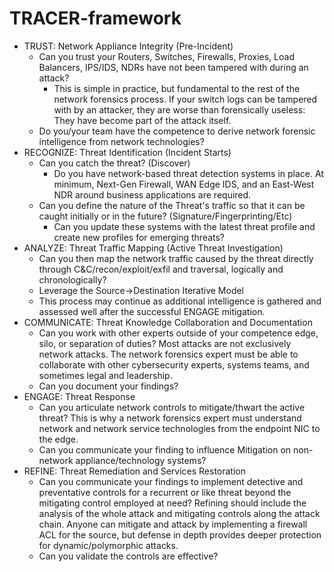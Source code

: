 # TRACER-framework
- TRUST: Network Appliance Integrity (Pre-Incident)
	- Can you trust your Routers, Switches, Firewalls, Proxies, Load Balancers, IPS/IDS, NDRs have not been tampered with during an attack?
		- This is simple in practice, but fundamental to the rest of the network forensics process. If your switch logs can be tampered with by an attacker, they are worse than forensically useless: They have become part of the attack itself.
	- Do you/your team have the competence to derive network forensic intelligence from network technologies?
- RECOGNIZE: Threat Identification (Incident Starts)
	- Can you catch the threat? (Discover)
		- Do you have network-based threat detection systems in place. At minimum, Next-Gen Firewall, WAN Edge IDS, and an East-West NDR around business applications are required.
	- Can you define the nature of the Threat's traffic so that it can be caught initially or in the future? (Signature/Fingerprinting/Etc)
		- Can you update these systems with the latest threat profile and create new profiles for emerging threats?
- ANALYZE: Threat Traffic Mapping (Active Threat Investigation)
	- Can you then map the network traffic caused by the threat directly through C&C/recon/exploit/exfil and traversal, logically and chronologically?
	- Leverage the Source->Destination Iterative Model
	- This process may continue as additional intelligence is gathered and assessed well after the successful ENGAGE mitigation.
- COMMUNICATE: Threat Knowledge Collaboration and Documentation
	- Can you work with other experts outside of your competence edge, silo, or separation of duties? Most attacks are not exclusively network attacks. The network forensics expert must be able to collaborate with other cybersecurity experts, systems teams, and sometimes legal and leadership.
	- Can you document your findings?
- ENGAGE: Threat Response
	- Can you articulate network controls to mitigate/thwart the active threat? This is why a network forensics expert must understand network and network service technologies from the endpoint NIC to the edge.
	- Can you communicate your finding to influence Mitigation on non-network appliance/technology systems?
- REFINE: Threat Remediation and Services Restoration
	- Can you communicate your findings to implement detective and preventative controls for a recurrent or like threat beyond the mitigating control employed at need? Refining should include the analysis of the whole attack and mitigating controls along the attack chain. Anyone can mitigate and attack by implementing a firewall ACL for the source, but defense in depth provides deeper protection for dynamic/polymorphic attacks.
	- Can you validate the controls are effective?
